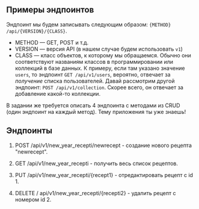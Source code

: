 ## Примеры эндпоинтов

Эндпоинт мы будем записывать следующим образом: `{METHOD} /api/{VERSION}/{CLASS}`. 

- METHOD — GET, POST и т.д.
- VERSION — версия API (в нашем случае будем использовать `v1`)
- CLASS — класс объектов, к которому мы обращаемся. Обычно они соответствуют названиям классов в программировании или коллекций в базе данных. К примеру, если там указано значение `users`, то эндпоинт `GET /api/v1/users`, вероятно, отвечает за _получение_ списка пользователей. Давай рассмотрим другой эндпоинт: `POST /api/v1/collection`. Скорее всего, он отвечает за добавление какой-то коллекции. 

В задании же требуется описать 4 эндпоинта с методами из CRUD (один эндпоинт на каждый метод). Тему приложения ты уже знаешь!

## Эндпоинты

1. POST /api/v1/new_year_recepti/newrecept - создание нового рецепта "newrecept".

2. GET /api/v1/new_year_recepti - получить весь список рецептов.

3. PUT /api/v1/new_year_recepti/{recept1} - отредактировать рецепт с id 1.

4. DELETE / api/v1/new_year_recepti/{recepti2} - удалить рецепт с номером id 2.

